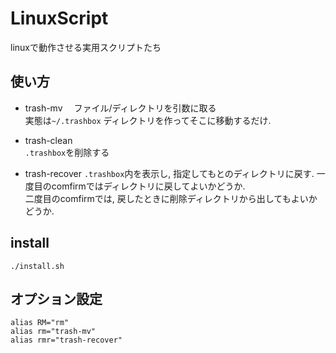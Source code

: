 # LinuxScript
linuxで動作させる実用スクリプトたち

## 使い方　　

- trash-mv　
ファイル/ディレクトリを引数に取る  
実態は`~/.trashbox` ディレクトリを作ってそこに移動するだけ.  

- trash-clean  
`.trashbox`を削除する

- trash-recover
`.trashbox`内を表示し, 指定してもとのディレクトリに戻す. 
一度目のcomfirmではディレクトリに戻してよいかどうか.  
二度目のcomfirmでは, 戻したときに削除ディレクトリから出してもよいかどうか.

## install
```
./install.sh
```

## オプション設定

```
alias RM="rm"
alias rm="trash-mv"
alias rmr="trash-recover"
```
